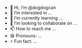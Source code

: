 - 👋 Hi, I’m @dogdogcan
- 👀 I’m interested in ...
- 🌱 I’m currently learning ...
- 💞️ I’m looking to collaborate on ...
- 📫 How to reach me ...
- 😄 Pronouns: ...
- ⚡ Fun fact: ...

<!---
dogdogcan/dogdogcan is a ✨ special ✨ repository because its `README.md` (this file) appears on your GitHub profile.
You can click the Preview link to take a look at your changes.
--->
